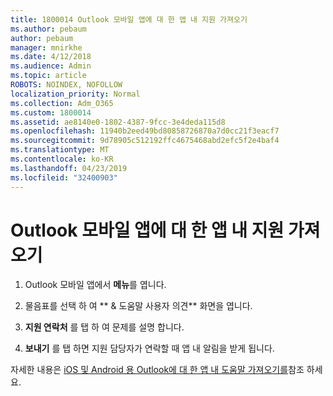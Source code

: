 ```yaml
---
title: 1800014 Outlook 모바일 앱에 대 한 앱 내 지원 가져오기
ms.author: pebaum
author: pebaum
manager: mnirkhe
ms.date: 4/12/2018
ms.audience: Admin
ms.topic: article
ROBOTS: NOINDEX, NOFOLLOW
localization_priority: Normal
ms.collection: Adm_O365
ms.custom: 1800014
ms.assetid: ae8140e0-1802-4387-9fcc-3e4deda115d8
ms.openlocfilehash: 11940b2eed49bd80858726870a7d0cc21f3eacf7
ms.sourcegitcommit: 9d78905c512192ffc4675468abd2efc5f2e4baf4
ms.translationtype: MT
ms.contentlocale: ko-KR
ms.lasthandoff: 04/23/2019
ms.locfileid: "32400903"
---
```

# <a name="get-in-app-support-for-the-outlook-mobile-app"></a>Outlook 모바일 앱에 대 한 앱 내 지원 가져오기

1. Outlook 모바일 앱에서 **메뉴**를 엽니다.
    
2. 물음표를 선택 하 여 ** &amp; 도움말 사용자 의견** 화면을 엽니다. 
    
3. **지원 연락처** 를 탭 하 여 문제를 설명 합니다. 
    
4. **보내기** 를 탭 하면 지원 담당자가 연락할 때 앱 내 알림을 받게 됩니다. 
    
자세한 내용은 [iOS 및 Android 용 Outlook에 대 한 앱 내 도움말 가져오기를](https://support.office.com/article/218a22d1-9fa5-4889-b689-de1c63493243.aspx#ID0EAABAAA=Contact_Support)참조 하세요.
